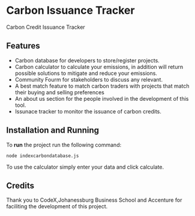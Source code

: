 # Carbon Issuance Tracker
Carbon Credit Issuance Tracker

## Features
* Carbon database for developers to store/register projects.
* Carbon calculator to calculate your emissions, in addition will return possible solutions to mitigate and reduce your emissions.
* Community Fourm for stakeholders to discuss any relevant.
* A best match feature to match carbon traders with projects that match their buying and selling preferences 
* An about us section for the people involved in the development of this tool.
* Issunace tracker to monitor the issuance of carbon credits. 

## Installation and Running
To **run** the project run the following command:
```shell
node indexcarbondatabase.js
```
To use the calculator simply enter your data and click calculate.

## Credits
Thank you to CodeX,Johanessburg Business School and Accenture for faciliting the development of this project.
